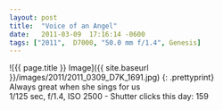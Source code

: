 ```yaml
---
layout: post
title:  "Voice of an Angel"
date:   2011-03-09  17:16:14 -0600
tags: ["2011",  D7000, "50.0 mm f/1.4", Genesis]
---
```

![{{ page.title }} Image]({{ site.baseurl }}/images/2011/2011_0309_D7K_1691.jpg)
{: .prettyprint}  
Always great when she sings for us  
1/125 sec, f/1.4, ISO 2500 - Shutter clicks this day: 159